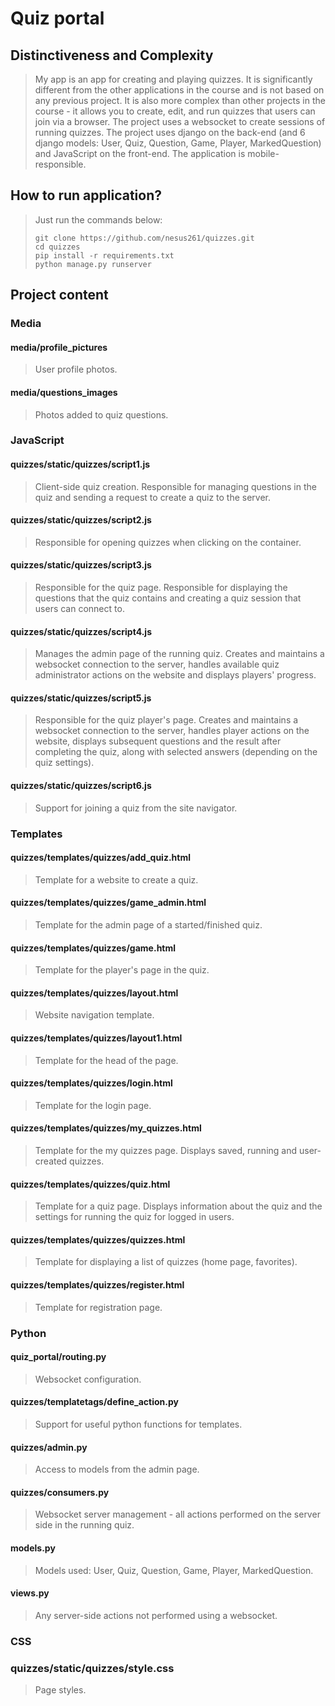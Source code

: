 # Quiz portal

## Distinctiveness and Complexity

> My app is an app for creating and playing quizzes. It is significantly different from the other applications in the course and is not based on any previous project. It is also more complex than other projects in the course - it allows you to create, edit, and run quizzes that users can join via a browser. The project uses a websocket to create sessions of running quizzes.
> The project uses django on the back-end (and 6 django models: User, Quiz, Question, Game, Player, MarkedQuestion) and JavaScript on the front-end.
> The application is mobile-responsible.

## How to run application?

> Just run the commands below:
> ```
> git clone https://github.com/nesus261/quizzes.git
> cd quizzes
> pip install -r requirements.txt
> python manage.py runserver
> ```

## Project content

### Media

#### **media/profile_pictures**

> User profile photos.

#### **media/questions_images**

> Photos added to quiz questions.

### JavaScript

#### **quizzes/static/quizzes/script1.js**

> Client-side quiz creation. Responsible for managing questions in the quiz and sending a request to create a quiz to the server.

#### **quizzes/static/quizzes/script2.js**

> Responsible for opening quizzes when clicking on the container.

#### **quizzes/static/quizzes/script3.js**

> Responsible for the quiz page. Responsible for displaying the questions that the quiz contains and creating a quiz session that users can connect to.

#### **quizzes/static/quizzes/script4.js**

> Manages the admin page of the running quiz. Creates and maintains a websocket connection to the server, handles available quiz administrator actions on the website and displays players' progress.

#### **quizzes/static/quizzes/script5.js**

> Responsible for the quiz player's page. Creates and maintains a websocket connection to the server, handles player actions on the website, displays subsequent questions and the result after completing the quiz, along with selected answers (depending on the quiz settings).

#### **quizzes/static/quizzes/script6.js**

> Support for joining a quiz from the site navigator.

### Templates

#### **quizzes/templates/quizzes/add_quiz.html**

> Template for a website to create a quiz.

#### **quizzes/templates/quizzes/game_admin.html**

> Template for the admin page of a started/finished quiz.

#### **quizzes/templates/quizzes/game.html**

> Template for the player's page in the quiz.

#### **quizzes/templates/quizzes/layout.html**

> Website navigation template.

#### **quizzes/templates/quizzes/layout1.html**

> Template for the head of the page.

#### **quizzes/templates/quizzes/login.html**

> Template for the login page.

#### **quizzes/templates/quizzes/my_quizzes.html**

> Template for the my quizzes page. Displays saved, running and user-created quizzes.

#### **quizzes/templates/quizzes/quiz.html**

> Template for a quiz page. Displays information about the quiz and the settings for running the quiz for logged in users.

#### **quizzes/templates/quizzes/quizzes.html**

> Template for displaying a list of quizzes (home page, favorites).

#### **quizzes/templates/quizzes/register.html**

> Template for registration page.

### Python

#### **quiz_portal/routing.py**

> Websocket configuration.

#### **quizzes/templatetags/define_action.py**

> Support for useful python functions for templates.

#### **quizzes/admin.py**

> Access to models from the admin page.

#### **quizzes/consumers.py**

> Websocket server management - all actions performed on the server side in the running quiz.

#### **models.py**

> Models used: User, Quiz, Question, Game, Player, MarkedQuestion.

#### **views.py**

> Any server-side actions not performed using a websocket.

### CSS

### **quizzes/static/quizzes/style.css**

> Page styles.

